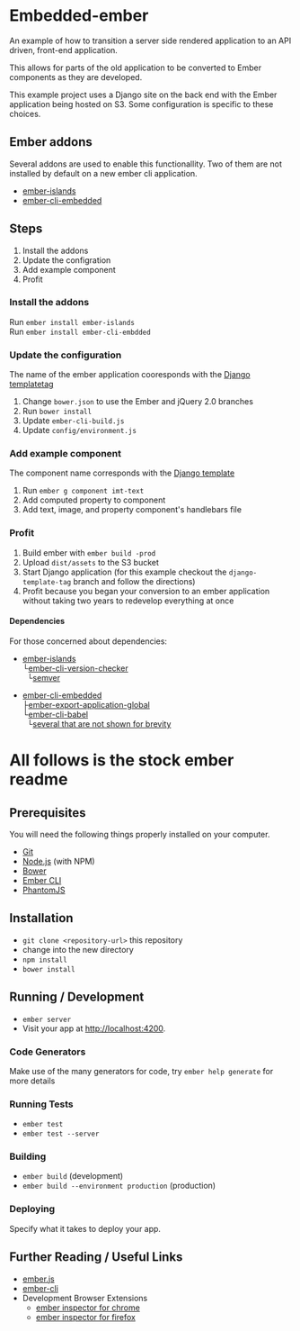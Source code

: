 # Embedded-ember

An example of how to transition a server side rendered application to an API driven, front-end application.

This allows for parts of the old application to be converted to Ember components as they are developed.

This example project uses a Django site on the back end with the Ember application being hosted on S3. Some configuration is specific to these choices.

## Ember addons

Several addons are used to enable this functionallity. Two of them are not installed by default on a new ember cli application.

* [ember-islands](https://github.com/mitchlloyd/ember-islands)
* [ember-cli-embedded](https://github.com/xcambar/ember-cli-embedded)

## Steps

1. Install the addons
2. Update the configration
3. Add example component
4. Profit

### Install the addons

Run `ember install ember-islands`  
Run `ember install ember-cli-embdded`  

### Update the configuration

The name of the ember application cooresponds with the [Django templatetag](https://github.com/imtapps/embedded-ember/blob/django-template-tag/s3test/trythis/templatetags/s3.py)

1. Change `bower.json` to use the Ember and jQuery 2.0 branches
2. Run `bower install`
3. Update `ember-cli-build.js`
4. Update `config/environment.js`

### Add example component

The component name corresponds with the [Django template](https://github.com/imtapps/embedded-ember/blob/django-template-tag/s3test/trythis/templates/index.html)

1. Run `ember g component imt-text`
2. Add computed property to component
3. Add text, image, and property component's handlebars file

### Profit

1. Build ember with `ember build -prod`
2. Upload `dist/assets` to the S3 bucket
3. Start Django application (for this example checkout the `django-template-tag` branch and follow the directions)
4. Profit because you began your conversion to an ember application without taking two years to redevelop everything at once

#### Dependencies

For those concerned about dependencies:

* [ember-islands](https://github.com/mitchlloyd/ember-islands/blob/master/package.json)  
  └[ember-cli-version-checker](https://github.com/rwjblue/ember-cli-version-checker/blob/master/package.json)  
  &nbsp;&nbsp;└[semver](https://github.com/npm/node-semver/blob/master/package.json)  

* [ember-cli-embedded](https://github.com/xcambar/ember-cli-embedded/blob/master/package.json)  
  ├[ember-export-application-global](https://github.com/ember-cli/ember-export-application-global/blob/master/package.json)  
  └[ember-cli-babel](https://github.com/babel/ember-cli-babel/blob/master/package.json)  
    &nbsp;&nbsp;└[several that are not shown for brevity](https://github.com/babel/ember-cli-babel)  


# All follows is the stock ember readme

## Prerequisites

You will need the following things properly installed on your computer.

* [Git](http://git-scm.com/)
* [Node.js](http://nodejs.org/) (with NPM)
* [Bower](http://bower.io/)
* [Ember CLI](http://www.ember-cli.com/)
* [PhantomJS](http://phantomjs.org/)

## Installation

* `git clone <repository-url>` this repository
* change into the new directory
* `npm install`
* `bower install`

## Running / Development

* `ember server`
* Visit your app at [http://localhost:4200](http://localhost:4200).

### Code Generators

Make use of the many generators for code, try `ember help generate` for more details

### Running Tests

* `ember test`
* `ember test --server`

### Building

* `ember build` (development)
* `ember build --environment production` (production)

### Deploying

Specify what it takes to deploy your app.

## Further Reading / Useful Links

* [ember.js](http://emberjs.com/)
* [ember-cli](http://www.ember-cli.com/)
* Development Browser Extensions
  * [ember inspector for chrome](https://chrome.google.com/webstore/detail/ember-inspector/bmdblncegkenkacieihfhpjfppoconhi)
  * [ember inspector for firefox](https://addons.mozilla.org/en-US/firefox/addon/ember-inspector/)

